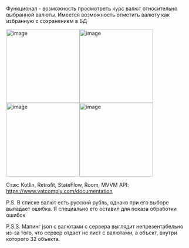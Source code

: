 Функционал - возможность просмотреть курс валют относительно выбранной валюты. Имеется возможность отметить валюту как избранную с сохранением в БД

<img width="200" alt="image" src="https://user-images.githubusercontent.com/74677991/201527797-7d215237-d133-4e2e-9d54-138d6b88376d.png"><img width="200" alt="image" src="https://user-images.githubusercontent.com/74677991/201527809-f8de956d-9c91-491f-b5f1-925a8d333792.png">
<img width="200" alt="image" src="https://user-images.githubusercontent.com/74677991/201527837-71c03326-cf11-40f8-bb7e-d3ae45b7c9c2.png"><img width="200" alt="image" src="https://user-images.githubusercontent.com/74677991/201527859-c0bc692f-d738-4e58-a5c0-36fb6eac3ba8.png">


Стэк: Kotlin, Retrofit, StateFlow, Room, MVVM
API: https://www.vatcomply.com/documentation

P.S.
В списке валют есть русский рубль, однако при его выборе выпадает ошибка. Я специально его оставил для показа обработки ошибок

P.S.S. Мапинг json с валютами с сервера выглядит непрезентабельно из-за того, что сервер отдает не лист с валютами, а объект, внутри которого 32 объекта. 
